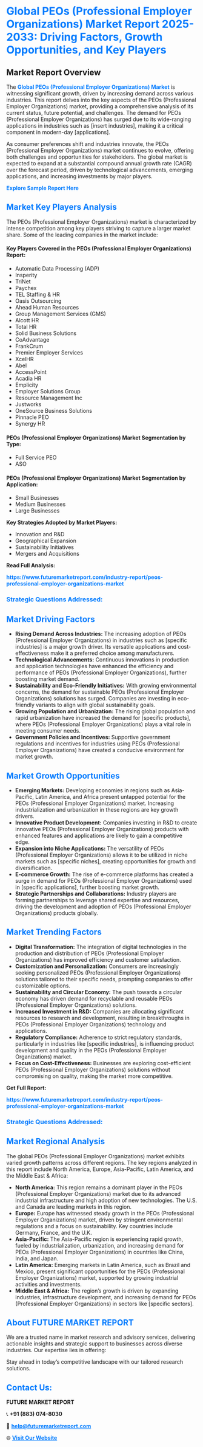 <h1 style="color: #007BFF;">Global PEOs (Professional Employer Organizations) Market Report 2025-2033: Driving Factors, Growth Opportunities, and Key Players</h1>

<section id="overview">
<h2>Market Report Overview</h2>
<p>The <a href="https://www.futuremarketreport.com/industry-report/peos-professional-employer-organizations-market" style="color: #007BFF; text-decoration: none;"><strong>Global PEOs (Professional Employer Organizations) Market</strong></a> is witnessing significant growth, driven by increasing demand across various industries. This report delves into the key aspects of the PEOs (Professional Employer Organizations) market, providing a comprehensive analysis of its current status, future potential, and challenges. The demand for PEOs (Professional Employer Organizations) has surged due to its wide-ranging applications in industries such as [insert industries], making it a critical component in modern-day [applications].</p>
<p>As consumer preferences shift and industries innovate, the PEOs (Professional Employer Organizations) market continues to evolve, offering both challenges and opportunities for stakeholders. The global market is expected to expand at a substantial compound annual growth rate (CAGR) over the forecast period, driven by technological advancements, emerging applications, and increasing investments by major players.</p>
</section>

<section id="overview">
<p><a href="https://www.futuremarketreport.com/request-sample/reportId=40910" style="color: #007BFF; text-decoration: none;"><strong>Explore Sample Report Here</strong></a></p>
</section>

<section id="key-players">
<h2 style="color: #007BFF;">Market Key Players Analysis</h2>
<p>The PEOs (Professional Employer Organizations) market is characterized by intense competition among key players striving to capture a larger market share. Some of the leading companies in the market include:</p>
<h4>Key Players Covered in the PEOs (Professional Employer Organizations) Report:</h4>
<ul><li>Automatic Data Processing (ADP)</li><li>Insperity</li><li>TriNet</li><li>Paychex</li><li>TEL Staffing &amp; HR</li><li>Oasis Outsourcing</li><li>Ahead Human Resources</li><li>Group Management Services (GMS)</li><li>Alcott HR</li><li>Total HR</li><li>Solid Business Solutions</li><li>CoAdvantage</li><li>FrankCrum</li><li>Premier Employer Services</li><li>XcelHR</li><li>Abel</li><li>AccessPoint</li><li>Acadia HR</li><li>Emplicity</li><li>Employer Solutions Group</li><li>Resource Management Inc</li><li>Justworks</li><li>OneSource Business Solutions</li><li>Pinnacle PEO</li><li>Synergy HR</li></ul>
<h4>PEOs (Professional Employer Organizations) Market Segmentation by Type:</h4>
<ul><li>Full Service PEO</li><li>ASO</li></ul>

<h4>PEOs (Professional Employer Organizations) Market Segmentation by Application:</h4>
<ul><li>Small Businesses</li><li>Medium Businesses</li><li>Large Businesses</li></ul>
<p><strong>Key Strategies Adopted by Market Players:</strong></p>
<ul>
<li>Innovation and R&D</li>
<li>Geographical Expansion</li>
<li>Sustainability Initiatives</li>
<li>Mergers and Acquisitions</li>
</ul>
</section>

<section>
<p><strong>Read Full Analysis: </strong></p><a href="https://www.futuremarketreport.com/industry-report/peos-professional-employer-organizations-market" style="color: #007BFF; text-decoration: none;"><strong>https://www.futuremarketreport.com/industry-report/peos-professional-employer-organizations-market</strong></a>
<h3 style="color: #007BFF;">Strategic Questions Addressed:</h3>
</section>

<section id="driving-factors">
<h2 style="color: #007BFF;">Market Driving Factors</h2>
<ul>
<li><strong>Rising Demand Across Industries:</strong> The increasing adoption of PEOs (Professional Employer Organizations) in industries such as [specific industries] is a major growth driver. Its versatile applications and cost-effectiveness make it a preferred choice among manufacturers.</li>
<li><strong>Technological Advancements:</strong> Continuous innovations in production and application technologies have enhanced the efficiency and performance of PEOs (Professional Employer Organizations), further boosting market demand.</li>
<li><strong>Sustainability and Eco-Friendly Initiatives:</strong> With growing environmental concerns, the demand for sustainable PEOs (Professional Employer Organizations) solutions has surged. Companies are investing in eco-friendly variants to align with global sustainability goals.</li>
<li><strong>Growing Population and Urbanization:</strong> The rising global population and rapid urbanization have increased the demand for [specific products], where PEOs (Professional Employer Organizations) plays a vital role in meeting consumer needs.</li>
<li><strong>Government Policies and Incentives:</strong> Supportive government regulations and incentives for industries using PEOs (Professional Employer Organizations) have created a conducive environment for market growth.</li>
</ul>
</section>

<section id="growth-opportunities">
<h2 style="color: #007BFF;">Market Growth Opportunities</h2>
<ul>
<li><strong>Emerging Markets:</strong> Developing economies in regions such as Asia-Pacific, Latin America, and Africa present untapped potential for the PEOs (Professional Employer Organizations) market. Increasing industrialization and urbanization in these regions are key growth drivers.</li>
<li><strong>Innovative Product Development:</strong> Companies investing in R&D to create innovative PEOs (Professional Employer Organizations) products with enhanced features and applications are likely to gain a competitive edge.</li>
<li><strong>Expansion into Niche Applications:</strong> The versatility of PEOs (Professional Employer Organizations) allows it to be utilized in niche markets such as [specific niches], creating opportunities for growth and diversification.</li>
<li><strong>E-commerce Growth:</strong> The rise of e-commerce platforms has created a surge in demand for PEOs (Professional Employer Organizations) used in [specific applications], further boosting market growth.</li>
<li><strong>Strategic Partnerships and Collaborations:</strong> Industry players are forming partnerships to leverage shared expertise and resources, driving the development and adoption of PEOs (Professional Employer Organizations) products globally.</li>
</ul>
</section>

<section id="trending-factors">
<h2 style="color: #007BFF;">Market Trending Factors</h2>
<ul>
<li><strong>Digital Transformation:</strong> The integration of digital technologies in the production and distribution of PEOs (Professional Employer Organizations) has improved efficiency and customer satisfaction.</li>
<li><strong>Customization and Personalization:</strong> Consumers are increasingly seeking personalized PEOs (Professional Employer Organizations) solutions tailored to their specific needs, prompting companies to offer customizable options.</li>
<li><strong>Sustainability and Circular Economy:</strong> The push towards a circular economy has driven demand for recyclable and reusable PEOs (Professional Employer Organizations) solutions.</li>
<li><strong>Increased Investment in R&D:</strong> Companies are allocating significant resources to research and development, resulting in breakthroughs in PEOs (Professional Employer Organizations) technology and applications.</li>
<li><strong>Regulatory Compliance:</strong> Adherence to strict regulatory standards, particularly in industries like [specific industries], is influencing product development and quality in the PEOs (Professional Employer Organizations) market.</li>
<li><strong>Focus on Cost-Effectiveness:</strong> Businesses are exploring cost-efficient PEOs (Professional Employer Organizations) solutions without compromising on quality, making the market more competitive.</li>
</ul>
</section>

<section>
<p><strong>Get Full Report: </strong></p><a href="https://www.futuremarketreport.com/industry-report/peos-professional-employer-organizations-market" style="color: #007BFF; text-decoration: none;"><strong>https://www.futuremarketreport.com/industry-report/peos-professional-employer-organizations-market</strong></a>
<h3 style="color: #007BFF;">Strategic Questions Addressed:</h3>
</section>


<section id="regional-analysis">
<h2 style="color: #007BFF;">Market Regional Analysis</h2>
<p>The global PEOs (Professional Employer Organizations) market exhibits varied growth patterns across different regions. The key regions analyzed in this report include North America, Europe, Asia-Pacific, Latin America, and the Middle East & Africa:</p>
<ul>
<li><strong>North America:</strong> This region remains a dominant player in the PEOs (Professional Employer Organizations) market due to its advanced industrial infrastructure and high adoption of new technologies. The U.S. and Canada are leading markets in this region.</li>
<li><strong>Europe:</strong> Europe has witnessed steady growth in the PEOs (Professional Employer Organizations) market, driven by stringent environmental regulations and a focus on sustainability. Key countries include Germany, France, and the U.K.</li>
<li><strong>Asia-Pacific:</strong> The Asia-Pacific region is experiencing rapid growth, fueled by industrialization, urbanization, and increasing demand for PEOs (Professional Employer Organizations) in countries like China, India, and Japan.</li>
<li><strong>Latin America:</strong> Emerging markets in Latin America, such as Brazil and Mexico, present significant opportunities for the PEOs (Professional Employer Organizations) market, supported by growing industrial activities and investments.</li>
<li><strong>Middle East & Africa:</strong> The region’s growth is driven by expanding industries, infrastructure development, and increasing demand for PEOs (Professional Employer Organizations) in sectors like [specific sectors].</li>
</ul>
</section>

<footer>
<h2 style="color: #007BFF;">About FUTURE MARKET REPORT</h2>
<p>We are a trusted name in market research and advisory services, delivering actionable insights and strategic support to businesses across diverse industries. Our expertise lies in offering:</p>

<p>Stay ahead in today’s competitive landscape with our tailored research solutions.</p>

<h2 style="color: #007BFF;">Contact Us:</h2>
<p><strong>FUTURE MARKET REPORT</strong></p>
<p>📞 <strong>+91 (883) 074-8030</strong></p>
<p>📧 <strong><a href="mailto:help@futuremarketreport.com" style="color: #007BFF;">help@futuremarketreport.com</a></strong></p>
<p>🌐 <strong><a href="https://www.futuremarketreport.com/" style="color: #007BFF;">Visit Our Website</a></strong></p>
</footer>